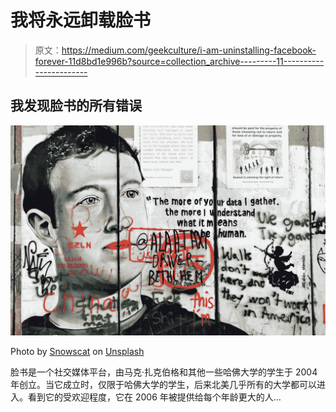 # 我将永远卸载脸书

> 原文：<https://medium.com/geekculture/i-am-uninstalling-facebook-forever-11d8bd1e996b?source=collection_archive---------11----------------------->

## 我发现脸书的所有错误

![](img/26a44e46d00b3f28aa914ceb5196f155.png)

Photo by [Snowscat](https://unsplash.com/@snowscat?utm_source=medium&utm_medium=referral) on [Unsplash](https://unsplash.com?utm_source=medium&utm_medium=referral)

脸书是一个社交媒体平台，由马克·扎克伯格和其他一些哈佛大学的学生于 2004 年创立。当它成立时，仅限于哈佛大学的学生，后来北美几乎所有的大学都可以进入。看到它的受欢迎程度，它在 2006 年被提供给每个年龄更大的人…